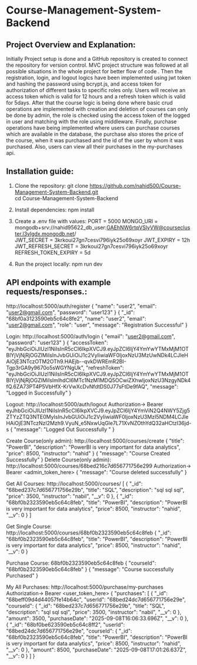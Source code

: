 ﻿# Course-Management-System-Backend

 
## Project Overview and Explanation:
Initially Project setup is done and a GitHub repository is created to connect the repository for version control. MVC project structure was followed at all possible situations in the whole project for better flow of code .
Then the registration, login, and logout logics have been implemented using jwt token and hashing the password using bcrypt.js, and access token for authorization of different tasks to specific roles only. Users will receive an access token which is valid for 12 hours and a refresh token which is valid for 5days.
After that the course logic is being done where basic crud operations are implemented with creation and deletion of courses can only be done by admin, the role is checked using the access token of the logged in user and matching with the role using middleware.
Finally, purchase operations have being implemented where users can purchase courses which are available in the database, the purchase also stores the price of the course, when it was purchased and the id of the user by whom it was purchased. Also, users can view all their purchases in the my-purchases api.


## Installation guide:
 1) Clone the repository: git clone https://github.com/nahid500/Course-Management-System-Backend.git <br>
                          cd Course-Management-System-Backend

 2) Install dependencies: npm install

 3) Create a .env file with values:
     PORT = 5000
     MONGO_URI = mongodb+srv://nahid95622_db_user:GAEhNW6rtqVSlyVW@coursecluster.l3vlgdx.mongodb.net/     
     JWT_SECRET = 3krkoui27gn7cesvi796iyk25o69xoyr
     JWT_EXPIRY = 12h
     JWT_REFRESH_SECRET = 3krkoui27gn7cesvi796iyk25o69xoyr
     REFRESH_TOKEN_EXPIRY = 5d

 4) Run the project locally: npm run dev


## API endpoints with example requests/responses.:

http://localhost:5000/auth/register
{
    "name": "user2",
    "email": "user2@gmail.com",
    "password": "user123"
}
{
    "_id": "68bf0a3123590eb5c64c8fe2",
    "name": "user2",
    "email": "user2@gmail.com",
    "role": "user",
    "message": "Registration Successful"
}

Login:  http://localhost:5000/auth/login
{
    "email": "user2@gmail.com",
    "password": "user123"
}
{
    "accessToken": "eyJhbGciOiJIUzI1NiIsInR5cCI6IkpXVCJ9.eyJpZCI6IjY4YmYwYTMxMjM1OTBlYjVjNjRjOGZlMiIsInJvbGUiOiJ1c2VyIiwiaWF0IjoxNzU3MzUwNDk4LCJleHAiOjE3NTczOTM2OTh9.HAEjb--qvkDWREmR2BI-Tgp3rGA9y9670o5sWGYNgUk",
    "refreshToken": "eyJhbGciOiJIUzI1NiIsInR5cCI6IkpXVCJ9.eyJpZCI6IjY4YmYwYTMxMjM1OTBlYjVjNjRjOGZlMiIsImlhdCI6MTc1NzM1MDQ5OCwiZXhwIjoxNzU3NzgyNDk4fQ.6ZA73PT4P5VbHfX-KrVwXcDvNfdtDS0J77sFtDe9fAQ",
    "message": "Logged in Successfully"
}

Logout:  http://localhost:5000/auth/logout
Authorization-> Bearer eyJhbGciOiJIUzI1NiIsInR5cCI6IkpXVCJ9.eyJpZCI6IjY4YmViN2Q4NWY5Zjg5ZTYzZTQ3NTE0MyIsInJvbGUiOiJ1c2VyIiwiaWF0IjoxNzU3MzI5NDM4LCJleHAiOjE3NTczNzI2Mzh9.VyuN_e5NxwUqGle7L71XvNZOthYdQ32aHCtzI36jd-s
{
    "message": "Logged Out Successfully "
}

Create Course(only admin):  http://localhost:5000/courses/create
{
    "title": "PowerBI",
    "description": "PowerBI is very important for data analytics",
    "price": 8500,
    "instructor": "nahid"
}
{
    "message": "Course Created Successfully"
}
Delete Course(only admin): http://localhost:5000/courses/68bed216c7d656771756e299
Authorization-> Bearer <admin_token_here>
{
    "message": "Course deleted successfully"
}

Get All Courses:  http://localhost:5000/courses/
[
    {
        "_id": "68bed237c7d656771756e29b",
        "title": "SQL",
        "description": "sql sql sql",
        "price": 3500,
        "instructor": "nabil",
        "__v": 0
    },
    {
        "_id": "68bf0b2323590eb5c64c8feb",
        "title": "PowerBI",
        "description": "PowerBI is very important for data analytics",
        "price": 8500,
        "instructor": "nahid",
        "__v": 0
    }
]

Get Single Course:  http://localhost:5000/courses/68bf0b2323590eb5c64c8feb
{
    "_id": "68bf0b2323590eb5c64c8feb",
    "title": "PowerBI",
    "description": "PowerBI is very important for data analytics",
    "price": 8500,
    "instructor": "nahid",
    "__v": 0
}


Purchase Course:  68bf0b2323590eb5c64c8feb
{
    "courseId": "68bf0b2323590eb5c64c8feb"
}
{
    "message": "Course successfully Purchased"
}

My All Purchases:  http://localhost:5000/purchase/my-purchases
Authorization-> Bearer <user_token_here>
{
    "purchases": [
        {
            "_id": "68beff09d4d44057fe14b64c",
            "userId": "68bed24dc7d656771756e29e",
            "courseId": {
                "_id": "68bed237c7d656771756e29b",
                "title": "SQL",
                "description": "sql sql sql",
                "price": 3500,
                "instructor": "nabil",
                "__v": 0
            },
            "amount": 3500,
            "purchaseDate": "2025-09-08T16:06:33.696Z",
            "__v": 0
        },
        {
            "_id": "68bf0be623590eb5c64c8ff2",
            "userId": "68bed24dc7d656771756e29e",
            "courseId": {
                "_id": "68bf0b2323590eb5c64c8feb",
                "title": "PowerBI",
                "description": "PowerBI is very important for data analytics",
                "price": 8500,
                "instructor": "nahid",
                "__v": 0
            },
            "amount": 8500,
            "purchaseDate": "2025-09-08T17:01:26.637Z",
            "__v": 0
        }
    ]
}








